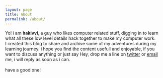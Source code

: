 ```yaml
---
layout: page
title: About
permalink: /about/
---
```


Yo! i am **hakivvi**, a guy who likes computer related stuff, digging in to learn what all these low level details hack together to make my computer work.\
I created this blog to share and archive some of my adventures during my learning journey. i hope you find the content usefull and enjoyable, if you want to discuss anything or just say Hey, drop me a line on [twitter](https://twitter.com/hakivvi) or [email](mailto:hakivvi[at]gmail.com) me, i will reply as soon as i can.\
\
have a good one!
